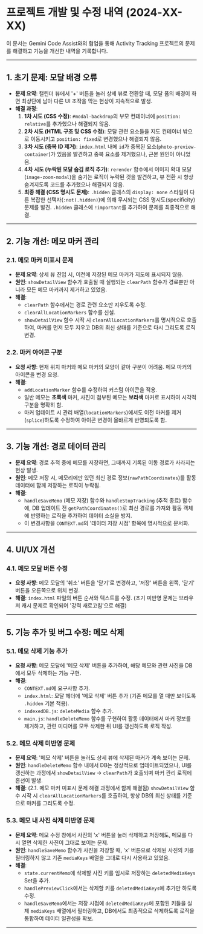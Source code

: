 # 프로젝트 개발 및 수정 내역 (2024-XX-XX)

이 문서는 Gemini Code Assist와의 협업을 통해 Activity Tracking 프로젝트의 문제를 해결하고 기능을 개선한 내역을 기록합니다.

---

## 1. 초기 문제: 모달 배경 오류

- **문제 요약**: 캘린더 뷰에서 '+' 버튼을 눌러 상세 뷰로 전환할 때, 모달 폼의 배경이 화면 최상단에 남아 다른 UI 조작을 막는 현상이 지속적으로 발생.
- **해결 과정**:
    1. **1차 시도 (CSS 수정)**: `#modal-backdrop`의 부모 컨테이너에 `position: relative`를 추가했으나 해결되지 않음.
    2. **2차 시도 (HTML 구조 및 CSS 수정)**: 모달 관련 요소들을 지도 컨테이너 밖으로 이동시키고 `position: fixed`로 변경했으나 해결되지 않음.
    3. **3차 시도 (중복 ID 제거)**: `index.html` 내에 `id`가 중복된 요소(`photo-preview-container`)가 있음을 발견하고 중복 요소를 제거했으나, 근본 원인이 아니었음.
    4. **4차 시도 (누락된 모달 숨김 로직 추가)**: `rerender` 함수에서 이미지 확대 모달(`image-zoom-modal`)을 숨기는 로직이 누락된 것을 발견하고, 뷰 전환 시 항상 숨겨지도록 코드를 추가했으나 해결되지 않음.
    5. **최종 해결 (CSS 명시도 문제)**: `.hidden` 클래스의 `display: none` 스타일이 다른 복잡한 선택자(`:not(.hidden)`)에 의해 무시되는 CSS 명시도(specificity) 문제를 발견. `.hidden` 클래스에 `!important`를 추가하여 문제를 최종적으로 해결.

---

## 2. 기능 개선: 메모 마커 관리

### 2.1. 메모 마커 미표시 문제

- **문제 요약**: 상세 뷰 진입 시, 이전에 저장된 메모 마커가 지도에 표시되지 않음.
- **원인**: `showDetailView` 함수가 호출될 때 실행되는 `clearPath` 함수가 경로뿐만 아니라 모든 메모 마커까지 제거하고 있었음.
- **해결**:
    - `clearPath` 함수에서는 경로 관련 요소만 지우도록 수정.
    - `clearAllLocationMarkers` 함수를 신설.
    - `showDetailView` 함수 시작 시 `clearAllLocationMarkers`를 명시적으로 호출하여, 마커를 먼저 모두 지우고 DB의 최신 상태를 기준으로 다시 그리도록 로직 변경.

### 2.2. 마커 아이콘 구분

- **요청 사항**: 현재 위치 마커와 메모 마커의 모양이 같아 구분이 어려움. 메모 마커의 아이콘을 변경 요청.
- **해결**:
    - `addLocationMarker` 함수를 수정하여 커스텀 아이콘을 적용.
    - 일반 메모는 **초록색** 마커, 사진이 첨부된 메모는 **보라색** 마커로 표시하여 시각적 구분을 명확히 함.
    - 마커 업데이트 시 관리 배열(`locationMarkers`)에서도 이전 마커를 제거(`splice`)하도록 수정하여 아이콘 변경이 올바르게 반영되도록 함.

---

## 3. 기능 개선: 경로 데이터 관리

- **문제 요약**: 경로 추적 중에 메모를 저장하면, 그때까지 기록된 이동 경로가 사라지는 현상 발생.
- **원인**: 메모 저장 시, 메모리에만 있던 최신 경로 정보(`rawPathCoordinates`)를 활동 데이터에 함께 저장하는 로직이 누락됨.
- **해결**:
    - `handleSaveMemo` (메모 저장) 함수와 `handleStopTracking` (추적 종료) 함수에, DB 업데이트 전 `getPathCoordinates()`로 최신 경로를 가져와 활동 객체에 반영하는 로직을 추가하여 데이터 소실을 방지.
    - 이 변경사항을 `CONTEXT.md`의 '데이터 저장 시점' 항목에 명시적으로 문서화.

---

## 4. UI/UX 개선

### 4.1. 메모 모달 버튼 수정

- **요청 사항**: 메모 모달의 '취소' 버튼을 '닫기'로 변경하고, '저장' 버튼을 왼쪽, '닫기' 버튼을 오른쪽으로 위치 변경.
- **해결**: `index.html` 파일의 버튼 순서와 텍스트를 수정. (초기 미반영 문제는 브라우저 캐시 문제로 확인되어 '강력 새로고침'으로 해결)

---

## 5. 기능 추가 및 버그 수정: 메모 삭제

### 5.1. 메모 삭제 기능 추가

- **요청 사항**: 메모 모달에 '메모 삭제' 버튼을 추가하여, 해당 메모와 관련 사진을 DB에서 모두 삭제하는 기능 구현.
- **해결**:
    - `CONTEXT.md`에 요구사항 추가.
    - `index.html`: 모달 헤더에 '메모 삭제' 버튼 추가 (기존 메모를 열 때만 보이도록 `.hidden` 기본 적용).
    - `indexedDB.js`: `deleteMedia` 함수 추가.
    - `main.js`: `handleDeleteMemo` 함수를 구현하여 활동 데이터에서 마커 정보를 제거하고, 관련 미디어를 모두 삭제한 뒤 UI를 갱신하도록 로직 작성.

### 5.2. 메모 삭제 미반영 문제

- **문제 요약**: '메모 삭제' 버튼을 눌러도 상세 뷰에 삭제된 마커가 계속 보이는 문제.
- **원인**: `handleDeleteMemo` 함수 내에서 DB는 정상적으로 업데이트되었으나, UI를 갱신하는 과정에서 `showDetailView` -> `clearPath`가 호출되며 마커 관리 로직에 혼선이 발생.
- **해결**: (2.1. 메모 마커 미표시 문제 해결 과정에서 함께 해결됨) `showDetailView` 함수 시작 시 `clearAllLocationMarkers`를 호출하여, 항상 DB의 최신 상태를 기준으로 마커를 그리도록 수정.

### 5.3. 메모 내 사진 삭제 미반영 문제

- **문제 요약**: 메모 수정 창에서 사진의 'x' 버튼을 눌러 삭제하고 저장해도, 메모를 다시 열면 삭제한 사진이 그대로 보이는 문제.
- **원인**: `handleSaveMemo` 함수가 사진을 저장할 때, 'x' 버튼으로 삭제된 사진의 키를 필터링하지 않고 기존 `mediaKeys` 배열을 그대로 다시 사용하고 있었음.
- **해결**:
    - `state.currentMemo`에 삭제할 사진 키를 임시로 저장하는 `deletedMediaKeys` Set을 추가.
    - `handlePreviewClick`에서는 삭제할 키를 `deletedMediaKeys`에 추가만 하도록 수정.
    - `handleSaveMemo`에서는 저장 시점에 `deletedMediaKeys`에 포함된 키들을 실제 `mediaKeys` 배열에서 필터링하고, DB에서도 최종적으로 삭제하도록 로직을 통합하여 데이터 일관성을 확보.

---